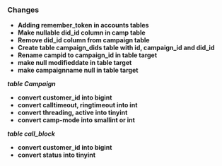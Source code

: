 ### Changes

- **Adding remember_token in accounts tables**
- **Make nullable did_id column in camp table**
- **Remove did_id column from campaign table**
- **Create table campaign_dids table with id, campaign_id and did_id**
- **Rename campid to campaign_id in table target**
- **make null modifieddate in table target**
- **make campaignname null in table target**

***table Campaign***
- **convert customer_id into bigint**
- **convert calltimeout, ringtimeout into int**
- **convert threading, active into tinyint**
- **convert camp-mode into smallint or int**

***table call_block***
- **convert customer_id into bigint**
- **convert status into tinyint**

